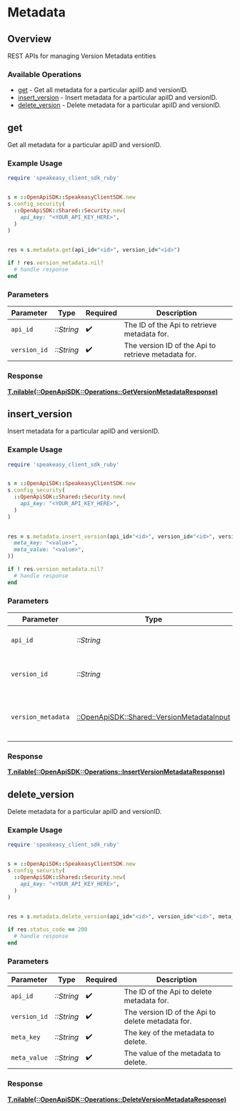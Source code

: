# Metadata

## Overview

REST APIs for managing Version Metadata entities

### Available Operations

* [get](#get) - Get all metadata for a particular apiID and versionID.
* [insert_version](#insert_version) - Insert metadata for a particular apiID and versionID.
* [delete_version](#delete_version) - Delete metadata for a particular apiID and versionID.

## get

Get all metadata for a particular apiID and versionID.

### Example Usage

```ruby
require 'speakeasy_client_sdk_ruby'


s = ::OpenApiSDK::SpeakeasyClientSDK.new
s.config_security(
  ::OpenApiSDK::Shared::Security.new(
    api_key: "<YOUR_API_KEY_HERE>",
  )
)

    
res = s.metadata.get(api_id="<id>", version_id="<id>")

if ! res.version_metadata.nil?
  # handle response
end

```

### Parameters

| Parameter                                           | Type                                                | Required                                            | Description                                         |
| --------------------------------------------------- | --------------------------------------------------- | --------------------------------------------------- | --------------------------------------------------- |
| `api_id`                                            | *::String*                                          | :heavy_check_mark:                                  | The ID of the Api to retrieve metadata for.         |
| `version_id`                                        | *::String*                                          | :heavy_check_mark:                                  | The version ID of the Api to retrieve metadata for. |

### Response

**[T.nilable(::OpenApiSDK::Operations::GetVersionMetadataResponse)](../../models/operations/getversionmetadataresponse.md)**



## insert_version

Insert metadata for a particular apiID and versionID.

### Example Usage

```ruby
require 'speakeasy_client_sdk_ruby'


s = ::OpenApiSDK::SpeakeasyClientSDK.new
s.config_security(
  ::OpenApiSDK::Shared::Security.new(
    api_key: "<YOUR_API_KEY_HERE>",
  )
)

    
res = s.metadata.insert_version(api_id="<id>", version_id="<id>", version_metadata=::OpenApiSDK::Shared::VersionMetadataInput.new(
  meta_key: "<value>",
  meta_value: "<value>",
))

if ! res.version_metadata.nil?
  # handle response
end

```

### Parameters

| Parameter                                                                                 | Type                                                                                      | Required                                                                                  | Description                                                                               |
| ----------------------------------------------------------------------------------------- | ----------------------------------------------------------------------------------------- | ----------------------------------------------------------------------------------------- | ----------------------------------------------------------------------------------------- |
| `api_id`                                                                                  | *::String*                                                                                | :heavy_check_mark:                                                                        | The ID of the Api to insert metadata for.                                                 |
| `version_id`                                                                              | *::String*                                                                                | :heavy_check_mark:                                                                        | The version ID of the Api to insert metadata for.                                         |
| `version_metadata`                                                                        | [::OpenApiSDK::Shared::VersionMetadataInput](../../models/shared/versionmetadatainput.md) | :heavy_check_mark:                                                                        | A JSON representation of the metadata to insert.                                          |

### Response

**[T.nilable(::OpenApiSDK::Operations::InsertVersionMetadataResponse)](../../models/operations/insertversionmetadataresponse.md)**



## delete_version

Delete metadata for a particular apiID and versionID.

### Example Usage

```ruby
require 'speakeasy_client_sdk_ruby'


s = ::OpenApiSDK::SpeakeasyClientSDK.new
s.config_security(
  ::OpenApiSDK::Shared::Security.new(
    api_key: "<YOUR_API_KEY_HERE>",
  )
)

    
res = s.metadata.delete_version(api_id="<id>", version_id="<id>", meta_key="<value>", meta_value="<value>")

if res.status_code == 200
  # handle response
end

```

### Parameters

| Parameter                                         | Type                                              | Required                                          | Description                                       |
| ------------------------------------------------- | ------------------------------------------------- | ------------------------------------------------- | ------------------------------------------------- |
| `api_id`                                          | *::String*                                        | :heavy_check_mark:                                | The ID of the Api to delete metadata for.         |
| `version_id`                                      | *::String*                                        | :heavy_check_mark:                                | The version ID of the Api to delete metadata for. |
| `meta_key`                                        | *::String*                                        | :heavy_check_mark:                                | The key of the metadata to delete.                |
| `meta_value`                                      | *::String*                                        | :heavy_check_mark:                                | The value of the metadata to delete.              |

### Response

**[T.nilable(::OpenApiSDK::Operations::DeleteVersionMetadataResponse)](../../models/operations/deleteversionmetadataresponse.md)**

